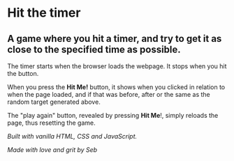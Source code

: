 # Hit the timer
## A game where you hit a timer, and try to get it as close to the specified time as possible.

The timer starts when the browser loads the webpage. It stops when you hit the button.

When you press the **Hit Me!** button, it shows when you clicked in relation to when the page loaded, and if that was before, after or the same as the random target generated above.

The "play again" button, revealed by pressing **Hit Me**!,  simply reloads the page, thus resetting the game.

*Built with vanilla HTML, CSS and JavaScript.*

*Made with love and grit by Seb*
